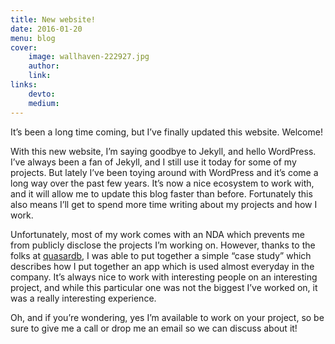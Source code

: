 ```yaml
---
title: New website!
date: 2016-01-20
menu: blog
cover:
    image: wallhaven-222927.jpg
    author:
    link:
links:
    devto:
    medium:
---
```

It’s been a long time coming, but I’ve finally updated this website. Welcome!

With this new website, I’m saying goodbye to Jekyll, and hello WordPress. I’ve always been a fan of Jekyll, and I still use it today for some of my projects. But lately I’ve been toying around with WordPress and it’s come a long way over the past few years. It’s now a nice ecosystem to work with, and it will allow me to update this blog faster than before. Fortunately this also means I’ll get to spend more time writing about my projects and how I work.

Unfortunately, most of my work comes with an NDA which prevents me from publicly disclose the projects I’m working on. However, thanks to the folks at [quasardb](http://www.quasardb.net/), I was able to put together a simple “case study” which describes how I put together an app which is used almost everyday in the company. It’s always nice to work with interesting people on an interesting project, and while this particular one was not the biggest I’ve worked on, it was a really interesting experience.

Oh, and if you’re wondering, yes I’m available to work on your project, so be sure to give me a call or drop me an email so we can discuss about it!
